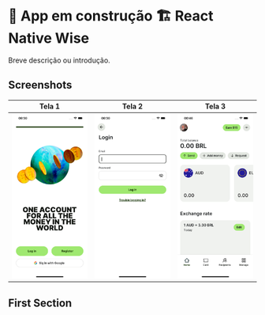 # 🚧 App em construção 🏗️ React Native Wise

Breve descrição ou introdução.

## Screenshots

| Tela 1             | Tela 2             | Tela 3             |
|--------------------|--------------------|--------------------|
| ![Tela 1](./assets/screenshots/screen1.png) | ![Tela 2](./assets/screenshots/screen2.png) | ![Tela 3](./assets/screenshots/screen3.png) |

## First Section
